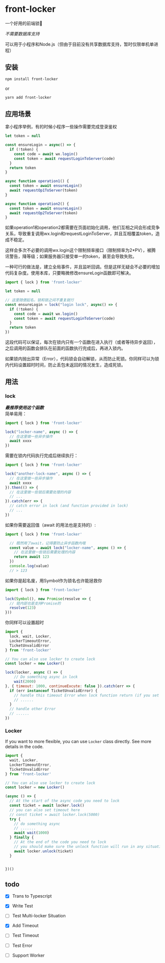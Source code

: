 # front-locker
一个好用的前端锁🔐

_不需要数据库支持_

可以用于小程序和Node.js（但由于目前没有共享数据库支持，暂时仅限单机单进程）  

## 安装
```bash
npm install front-locker
```
or
```bash
yarn add front-locker
```

## 应用场景
拿小程序举例，有的时候小程序一些操作需要完成登录鉴权  
```javascript
let token = null

const ensureLogin = async() => {
  if (!token) {
    const code = await wx.login()
    const token = await requestLoginToServer(code)
  }
  return token
}

async function operation1() {
  const token = await ensureLogin()
  await requestOp1ToServer(token)
}

async function operation2() {
  const token = await ensureLogin()
  await requestOp2ToServer(token)
}
```
如果operation1和operation2都需要在页面初始化调用，他们互相之间会形成竞争关系，导致重复调用wx.login和requestLoginToServer，并且互相覆盖token，造成不稳定。

这样会多次不必要的调用wx.login这个限制频率接口（限制频率为2*PV），被腾讯警告，降等级；如果服务器只接受单一的token，甚至会导致失败。

一种可行的做法是，建立全局事件，并且监听回调。但是这样无疑会不必要的增加代码复杂度。使用本库，只要略微修改ensureLogin函数即可解决。
```javascript
import { lock } from 'front-locker'

let token = null

// 这里随便起名，锁和锁之间不重复就行
const ensureLogin = lock("login lock", async() => {
  if (!token) {
    const code = await wx.login()
    const token = await requestLoginToServer(code)
  }
  return token
})

```
这段代码可以保证，每次在锁内只有一个函数在进入执行（或者等待异步返回），之后调用的函数会排队在前面的函数执行完成后，再进入锁内。

如果锁内抛出异常（Error），代码锁会自动解锁，从而防止死锁。你同样可以为锁内代码设置超时时间，防止丢包未返回的情况发生，造成死锁。


## 用法
### lock
___最推荐使用这个函数___  
简单易用：
```javascript
import { lock } from 'front-locker'

lock("locker-name", async () => {
  // 在这里做一些异步操作
  await xxxx
})
```
需要在锁内代码执行完成后继续执行：
```javascript
import { lock } from 'front-locker'

lock("another-lock-name", async () => {
  // 在这里做一些异步操作
  await xxxx
}).then(() => {
  // 在这里做一些锁后需要处理的内容
  // ...
}).catch(err => {
  // catch error in lock (and function provided in lock)
  // ...
})
```
如果你需要返回值（await 的用法也是支持的）:
```javascript
import { lock } from 'front-locker'

  // 既然用了await，记得要防止异步函数内哦
  const value = await lock("locker-name", async () => {
    // 在这里做一些锁后需要处理的内容
    return await 123
  })
  console.log(value)
  // > 123
```
如果你是起名废，用Symbol作为锁名也许能拯救你
```javascript
import { lock } from 'front-locker'

lock(Symbol(), new Promise(resolve => {
  // 锁内部也是支持Promise的
  resolve(123)
}))
```
你同样可以设置超时
```javascript
import {
  lock, wait, Locker,
  LockerTimeoutError, 
  TicketUnvalidError
} from 'front-locker'

// You can also use locker to create lock
const locker = new Locker()

lock(locker, async () => {
    // Do something async in lock
    wait(2000)
}, { timeout: 1000, continueExcute: false }).catch(err => {
  if (err instanceof TicketUnvalidError) {
    // handle this timeout Error when lock function return (if you set {continueExcute: false})
    // ......
  }
  // handle other Error
  // ......
})
```

### Locker
If you want to more flexible, you can use `Locker` class directly. See more details in the code. 
```javascript
import {
  wait, Locker,
  LockerTimeoutError, 
  TicketUnvalidError
} from 'front-locker'

// You can also use locker to create lock
const locker = new Locker()

(async () => {
  // At the start of the async code you need to lock
  const ticket = await locker.lock()
  // you can also set timeout here
  // const ticket = await locker.lock(5000)
  try {
    // do something async
    // .......
    await wait(1000)
  } finally {
    // At the end of the code you need to lock
    // you should make sure the unlock function will run in any situation, or set a timeout.
    await locker.unlock(ticket)
  }


})()

```
## todo
* [x] Trans to Typescript
* [x] Write Test
* [ ] Test Multi-locker Situation
* [x] Add Timeout
* [ ] Test Timeout
* [ ] Test Error
* [ ] Support Worker

